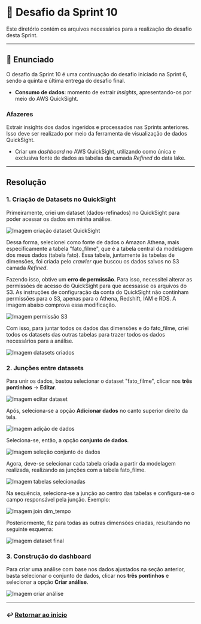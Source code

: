 # 🧩 Desafio da Sprint 10
Este diretório contém os arquivos necessários para a realização do desafio desta Sprint.

___

## 📝 Enunciado
O desafio da Sprint 10 é uma continuação do desafio iniciado na Sprint 6, sendo a quinta e última entrega do desafio final.

- **Consumo de dados**: momento de extrair *insights*, apresentando-os por meio do AWS QuickSight.

### Afazeres
Extrair insights dos dados ingeridos e processados nas Sprints anteriores. Isso deve ser realizado por meio da ferramenta de visualização de dados QuickSight.

- Criar um *dashboard* no AWS QuickSight, utilizando como única e exclusiva fonte de dados as tabelas da camada *Refined* do data lake.


--- 

## Resolução

### 1. Criação de Datasets no QuickSight

Primeiramente, criei um dataset (dados-refinados) no QuickSight para poder acessar os dados em minha análise.

![Imagem criação dataset QuickSight](../evidencias/1-criacaoDataset.png)

Dessa forma, selecionei como fonte de dados o Amazon Athena, mais especificamente a tabela "fato_filme", que é a tabela central da modelagem dos meus dados (tabela fato). Essa tabela, juntamente às tabelas de dimensões, foi criada pelo *crawler* que buscou os dados salvos no S3 camada *Refined*.

Fazendo isso, obtive um **erro de permissão**. Para isso, necessitei alterar as permissões de acesso do QuickSight para que acessasse os arquivos do S3. As instruções de configuração da conta do QuickSight não continham permissões para o S3, apenas para o Athena, Redshift, IAM e RDS. A imagem abaixo comprova essa modificação.

![Imagem permissão S3](../evidencias/1.1-modificacaoPermissao.png)

Com isso, para juntar todos os dados das dimensões e do fato_filme, criei todos os datasets das outras tabelas para trazer todos os dados necessários para a análise.

![Imagem datasets criados](../evidencias/1.2-allDatasets.png)

### 2. Junções entre datasets

Para unir os dados, bastou selecionar o dataset "fato_filme", clicar nos **três pontinhos** -> **Editar**.

![Imagem editar dataset](../evidencias/2.1-editarDatasets.png)

Após, seleciona-se a opção **Adicionar dados** no canto superior direito da tela.

![Imagem adição de dados](../evidencias/2.2-addData.png)

Seleciona-se, então, a opção **conjunto de dados**.

![Imagem seleção conjunto de dados](../evidencias/2.3-conjuntoDados.png)

Agora, deve-se selecionar cada tabela criada a partir da modelagem realizada, realizando as junções com a tabela fato_filme.

![Imagem tabelas selecionadas](../evidencias/2.4-tabelas.png)

Na sequência, seleciona-se a junção ao centro das tabelas e configura-se o campo responsável pela junção. Exemplo:

![Imagem join dim_tempo](../evidencias/2.5-join.png)

Posteriormente, fiz para todas as outras dimensões criadas, resultando no seguinte esquema:

![Imagem dataset final](../evidencias/2.6-finalDataset.png)

### 3. Construção do dashboard

Para criar uma análise com base nos dados ajustados na seção anterior, basta selecionar o conjunto de dados, clicar nos **três pontinhos** e selecionar a opção **Criar análise**.

![Imagem criar análise](../evidencias/3-criarAnalise.png)





___

### ↩️ [Retornar ao início](../../README.md)